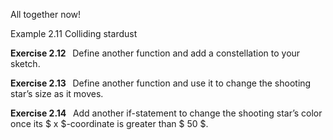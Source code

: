 <p class="main-text small-text">
    All together now!
</p>
<p class="main-text small-text">Example 2.11 Colliding stardust</p>
<script type="text/p5" data-autoplay src="/sketches/chapter-2/colliding-stardust.js"></script>
<p class="main-text small-text">
    <strong>Exercise 2.12 &nbsp;</strong> Define another function and add a constellation to your sketch.
</p>
<p class="main-text small-text">
    <strong>Exercise 2.13 &nbsp;</strong> Define another function and use it to change the shooting star’s size as it moves.
</p>
<p class="main-text small-text">
    <strong>Exercise 2.14 &nbsp;</strong> Add another if-statement to change the shooting star’s color once its $ x $-coordinate is greater than $ 50 $.
</p>